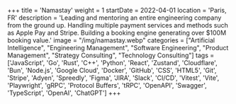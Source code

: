 +++
title = 'Namastay'
weight = 1
startDate = 2022-04-01
location = 'Paris, FR'
description = 'Leading and mentoring an entire engineering company from the ground up. Handling multiple payment services and methods such as Apple Pay and Stripe. Building a booking engine generating over $100M booking value.'
image = "/img/namastay.webp"
categories = ["Artificial Intelligence", "Engineering Management", "Software Engineering", "Product Management", "Strategy Consulting", "Technology Consulting"]
tags = ['JavaScript', 'Go', 'Rust', 'C++', 'Python', 'React', 'Zustand', 'Cloudflare', 'Bun', 'Node.js', 'Google Cloud', 'Docker', 'GitHub', 'CSS', 'HTML5', 'Git', 'Stripe', 'Adyen', 'Spreedly', 'Figma', 'JIRA', 'Slack', 'CI/CD', 'Vitest', 'Vite', 'Playwright', 'gRPC', 'Protocol Buffers', 'tRPC', 'OpenAPI', 'Swagger', 'TypeScript', 'OpenAI', 'ChatGPT']
+++
